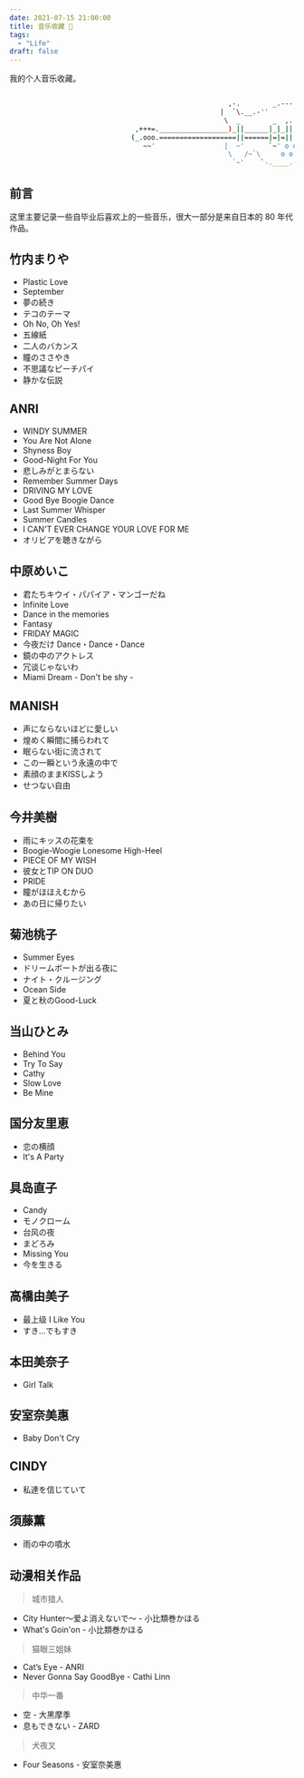```yaml
---
date: 2021-07-15 21:00:00
title: 音乐收藏 🎵
tags:
  - "Life"
draft: false
---
```


我的个人音乐收藏。

<!--more-->

``` bash

                                                      ,-.        _.---._
                                                    |  `\.__.-''       `.
                                                     \  _        _  ,.   \
                               ,+++=._________________)_||______|_|_||    |
                              (_.ooo.===================||======|=|=||    |
                                 ~~'                 |  ~'      `~' o o  /
                                                      \   /~`\     o o  /
                                                       `~'    `-.____.-' 

```

## 前言

这里主要记录一些自毕业后喜欢上的一些音乐，很大一部分是来自日本的 80 年代作品。

## 竹内まりや

* Plastic Love
* September
* 夢の続き
* テコのテーマ
* Oh No, Oh Yes!
* 五線紙
* 二人のバカンス
* 瞳のささやき
* 不思議なピーチパイ
* 静かな伝説

## ANRI

* WINDY SUMMER
* You Are Not Alone
* Shyness Boy
* Good-Night For You
* 悲しみがとまらない 
* Remember Summer Days
* DRIVING MY LOVE
* Good Bye Boogie Dance
* Last Summer Whisper
* Summer Candles
* I CAN'T EVER CHANGE YOUR LOVE FOR ME
* オリビアを聴きながら

## 中原めいこ 

* 君たちキウイ・パパイア・マンゴーだね
* Infinite Love
* Dance in the memories
* Fantasy
* FRIDAY MAGIC
* 今夜だけ Dance・Dance・Dance
* 鏡の中のアクトレス
* 冗谈じゃないわ
* Miami Dream - Don't be shy -

## MANISH

* 声にならないほどに愛しい
* 煌めく瞬間に捕らわれて
* 眠らない街に流されて
* この一瞬という永遠の中で
* 素顔のままKISSしよう
* せつない自由

## 今井美樹

* 雨にキッスの花束を
* Boogie-Woogie Lonesome High-Heel
* PIECE OF MY WISH
* 彼女とTIP ON DUO
* PRIDE
* 瞳がほほえむから
* あの日に帰りたい

## 菊池桃子

* Summer Eyes
* ドリームボートが出る夜に
* ナイト・クルージング
* Ocean Side
* 夏と秋のGood-Luck

## 当山ひとみ

* Behind You
* Try To Say
* Cathy
* Slow Love
* Be Mine

## 国分友里恵

* 恋の横顔
* It's A Party

## 具岛直子

* Candy
* モノクローム
* 台风の夜
* まどろみ
* Missing You
* 今を生きる

## 高橋由美子

* 最上级 I Like You
* すき…でもすき

## 本田美奈子

* Girl Talk

## 安室奈美惠

* Baby Don't Cry

## CINDY

* 私達を信じていて

## 須藤薫

* 雨の中の噴水

## 动漫相关作品

> 城市猎人

* City Hunter～爱よ消えないで～ - 小比類巻かほる
* What's Goin'on - 小比類巻かほる

> 猫眼三姐妹

* Cat’s Eye - ANRI
* Never Gonna Say GoodBye - Cathi Linn

> 中华一番

* 空 - 大黑摩季
* 息もできない - ZARD

> 犬夜叉

* Four Seasons - 安室奈美惠
